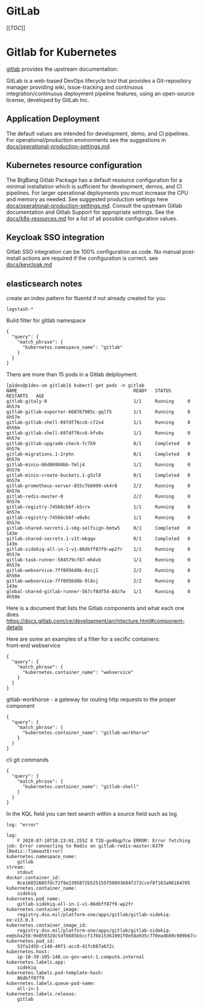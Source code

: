 # GitLab

[[_TOC_]]

# Gitlab for Kubernetes
[gitlab](https://docs.gitlab.com/) provides the upstream documentation:

GitLab is a web-based DevOps lifecycle tool that provides a Git-repository manager providing wiki, issue-tracking and continuous integration/continuous deployment pipeline features, using an open-source license, developed by GitLab Inc.

## Application Deployment
The default values are intended for development, demo, and CI pipelines. For operational/production environments see the suggestions in [docs/operational-production-settings.md](./operational-production-settings.md).

## Kubernetes resource configuration
The BigBang Gitlab Package has a default resource configuration for a minimal installation which is sufficient for development, demos, and CI pipelines. For larger operational deployments you must increase the CPU and memory as needed. See suggested production settings here [docs/operational-production-settings.md](./operational-production-settings.md). Consult the upstream Gitlab documentation and Gitlab Support for appropriate settings. See the [docs/k8s-resources.md](./k8s-resources.md) for a list of all possible configuration values. 

## Keycloak SSO integration
Gitlab SSO integration can be 100% configuration as code. No manual post-install actions are required if the configuration is correct.
see [docs/keycloak.md](./keycloak.md)

## elasticsearch notes
create an index pattern for fluentd if not already created for you
```
logstash-*
```
Build filter for gitlab namespace
```
{
  "query": {
    "match_phrase": {
      "kubernetes.namespace_name": "gitlab"
    }
  }
}
```
There are more than 15 pods in a Gitlab delployment.
```
[p1dev@p1dev-vm gitlab]$ kubectl get pods -n gitlab
NAME                                           READY   STATUS      RESTARTS   AGE
gitlab-gitaly-0                                1/1     Running     0          4h57m
gitlab-gitlab-exporter-668767985c-gqlf5        1/1     Running     0          4h57m
gitlab-gitlab-shell-697df76cc6-c72s4           1/1     Running     0          4h56m
gitlab-gitlab-shell-697df76cc6-hfv8v           1/1     Running     0          4h57m
gitlab-gitlab-upgrade-check-fc7k9              0/1     Completed   0          4h57m
gitlab-migrations.1-2rphn                      0/1     Completed   0          4h57m
gitlab-minio-86d86968bb-7mlj4                  1/1     Running     0          4h57m
gitlab-minio-create-buckets.1-g5zl8            0/1     Completed   0          4h57m
gitlab-prometheus-server-855c7b6999-sk4r8      2/2     Running     0          4h57m
gitlab-redis-master-0                          2/2     Running     0          4h57m
gitlab-registry-74566cb6f-k5rrx                1/1     Running     0          4h57m
gitlab-registry-74566cb6f-w9vbc                1/1     Running     0          4h57m
gitlab-shared-secrets.1-s6g-selfsign-bmtw5     0/1     Completed   0          143m
gitlab-shared-secrets.1-v1t-mkqqx              0/1     Completed   0          143m
gitlab-sidekiq-all-in-1-v1-86dbff87f9-wp2fr    1/1     Running     0          4h57m
gitlab-task-runner-584579cf87-mh4vb            1/1     Running     0          4h57m
gitlab-webservice-7ff8956d8b-8zcj2             2/2     Running     0          4h56m
gitlab-webservice-7ff8956d8b-9l8sj             2/2     Running     0          143m
global-shared-gitlab-runner-567cf8df54-8dzfw   1/1     Running     0          4h50m
```
Here is a document that lists the Gitlab components and what each one does  
https://docs.gitlab.com/ce/development/architecture.html#component-details

Here are some an examples of a filter for a secific containers:  
front-end webservice
```
{
  "query": {
    "match_phrase": {
      "kubernetes.container_name": "webservice"
    }
  }
}
```
gitlab-workhorse - a gateway for routing http requests to the proper component
```
{
  "query": {
    "match_phrase": {
      "kubernetes.container_name": "gitlab-workhorse"
    }
  }
}
```
cli git commands
```
{
  "query": {
    "match_phrase": {
      "kubernetes.container_name": "gitlab-shell"
    }
  }
}
```
In the KQL field you can text search within a source field such as log
```
log: "error"
```
```
log:
    F 2020-07-10T18:23:01.255Z 8 TID-go4bqp7cw ERROR: Error fetching job: Error connecting to Redis on gitlab-redis-master:6379 (Redis::TimeoutError)
kubernetes.namespace_name:
    gitlab
stream:
    stdout
docker.container_id:
    0ce16032685fdc72f9e2395872b525155f50893684f273ccef8f163a06164705
kubernetes.container_name:
    sidekiq
kubernetes.pod_name:
    gitlab-sidekiq-all-in-1-v1-86dbff87f9-wp2fr
kubernetes.container_image:
    registry.dso.mil/platform-one/apps/gitlab/gitlab-sidekiq-ee:v13.0.3
kubernetes.container_image_id:
    registry.dso.mil/platform-one/apps/gitlab/gitlab-sidekiq-ee@sha256:9e859328c5dfb685b5ccf176b15361091f0e58a935c770eadb80c909b67c4ac3
kubernetes.pod_id:
    53fa245b-c148-40f1-acc0-41fc687a6f2c
kubernetes.host:
    ip-10-39-105-148.us-gov-west-1.compute.internal
kubernetes.labels.app:
    sidekiq
kubernetes.labels.pod-template-hash:
    86dbff87f9
kubernetes.labels.queue-pod-name:
    all-in-1
kubernetes.labels.release:
    gitlab
```


